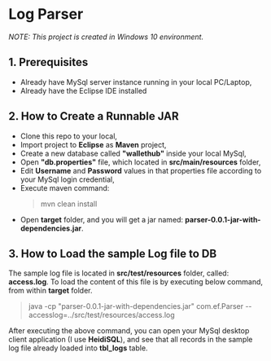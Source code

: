 # Log Parser
*NOTE: This project is created in Windows 10 environment.*
## 1. Prerequisites
- Already have MySql server instance running in your local PC/Laptop,
- Already have the Eclipse IDE installed
## 2. How to Create a Runnable JAR
- Clone this repo to your local,
- Import project to **Eclipse** as **Maven** project,
- Create a new database called **"wallethub"** inside your local MySql,
- Open **"db.properties"** file, which located in **src/main/resources** folder,
- Edit **Username** and **Password** values in that properties file according to your MySql login credential,
- Execute maven command:
	> mvn clean install
- Open **target** folder, and you will get a jar named: **parser-0.0.1-jar-with-dependencies.jar**.

## 3. How to Load the sample Log file to DB

The sample log file is located in **src/test/resources** folder, called: **access.log**. To load the content of this file is by executing below command, from within **target** folder.
> java -cp "parser-0.0.1-jar-with-dependencies.jar" com.ef.Parser --accesslog=../src/test/resources/access.log

After executing the above command, you can open your MySql desktop client application (I use **HeidiSQL**), and see that all records in the sample log file already loaded into **tbl_logs** table.